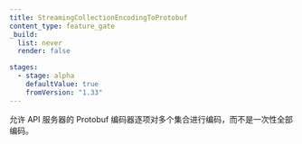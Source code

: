 ```yaml
---
title: StreamingCollectionEncodingToProtobuf
content_type: feature_gate
_build:
  list: never
  render: false

stages:
  - stage: alpha 
    defaultValue: true
    fromVersion: "1.33"
---
```


<!--
Allow the API server Protobuf encoder to encode collections item by item, instead of all at once.
-->
允许 API 服务器的 Protobuf 编码器逐项对多个集合进行编码，而不是一次性全部编码。
